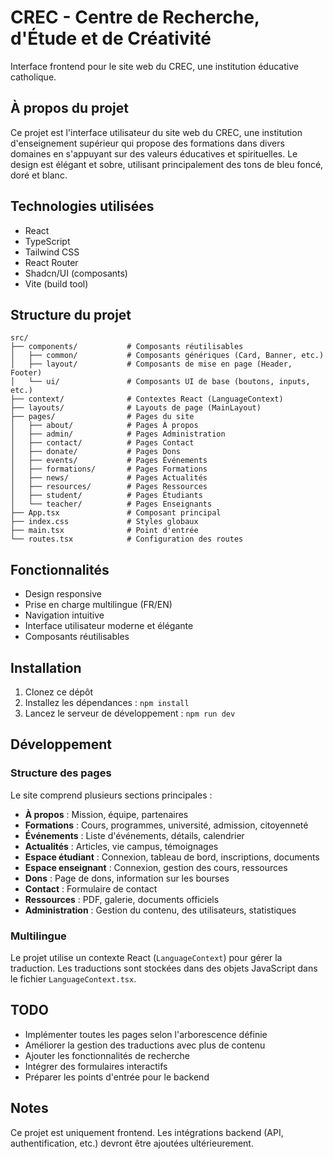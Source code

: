 
# CREC - Centre de Recherche, d'Étude et de Créativité

Interface frontend pour le site web du CREC, une institution éducative catholique.

## À propos du projet

Ce projet est l'interface utilisateur du site web du CREC, une institution d'enseignement supérieur qui propose des formations dans divers domaines en s'appuyant sur des valeurs éducatives et spirituelles. Le design est élégant et sobre, utilisant principalement des tons de bleu foncé, doré et blanc.

## Technologies utilisées

- React
- TypeScript
- Tailwind CSS
- React Router
- Shadcn/UI (composants)
- Vite (build tool)

## Structure du projet

```
src/
├── components/           # Composants réutilisables
│   ├── common/           # Composants génériques (Card, Banner, etc.)
│   ├── layout/           # Composants de mise en page (Header, Footer)
│   └── ui/               # Composants UI de base (boutons, inputs, etc.)
├── context/              # Contextes React (LanguageContext)
├── layouts/              # Layouts de page (MainLayout)
├── pages/                # Pages du site
│   ├── about/            # Pages À propos
│   ├── admin/            # Pages Administration
│   ├── contact/          # Pages Contact
│   ├── donate/           # Pages Dons
│   ├── events/           # Pages Événements
│   ├── formations/       # Pages Formations
│   ├── news/             # Pages Actualités
│   ├── resources/        # Pages Ressources
│   ├── student/          # Pages Étudiants
│   └── teacher/          # Pages Enseignants
├── App.tsx               # Composant principal
├── index.css             # Styles globaux
├── main.tsx              # Point d'entrée
└── routes.tsx            # Configuration des routes
```

## Fonctionnalités

- Design responsive
- Prise en charge multilingue (FR/EN)
- Navigation intuitive
- Interface utilisateur moderne et élégante
- Composants réutilisables

## Installation

1. Clonez ce dépôt
2. Installez les dépendances : `npm install`
3. Lancez le serveur de développement : `npm run dev`

## Développement

### Structure des pages

Le site comprend plusieurs sections principales :

- **À propos** : Mission, équipe, partenaires
- **Formations** : Cours, programmes, université, admission, citoyenneté
- **Événements** : Liste d'événements, détails, calendrier
- **Actualités** : Articles, vie campus, témoignages
- **Espace étudiant** : Connexion, tableau de bord, inscriptions, documents
- **Espace enseignant** : Connexion, gestion des cours, ressources
- **Dons** : Page de dons, information sur les bourses
- **Contact** : Formulaire de contact
- **Ressources** : PDF, galerie, documents officiels
- **Administration** : Gestion du contenu, des utilisateurs, statistiques

### Multilingue

Le projet utilise un contexte React (`LanguageContext`) pour gérer la traduction. Les traductions sont stockées dans des objets JavaScript dans le fichier `LanguageContext.tsx`.

## TODO

- Implémenter toutes les pages selon l'arborescence définie
- Améliorer la gestion des traductions avec plus de contenu
- Ajouter les fonctionnalités de recherche
- Intégrer des formulaires interactifs
- Préparer les points d'entrée pour le backend

## Notes

Ce projet est uniquement frontend. Les intégrations backend (API, authentification, etc.) devront être ajoutées ultérieurement.
